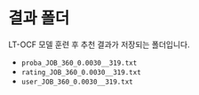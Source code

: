 # 결과 폴더
LT-OCF 모델 훈련 후 추천 결과가 저장되는 폴더입니다.

* `proba_JOB_360_0.0030__319.txt`
* `rating_JOB_360_0.0030__319.txt`
* `user_JOB_360_0.0030__319.txt`
